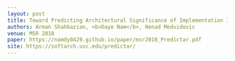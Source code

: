 ```yaml
---
layout: post
title: Toward Predicting Architectural Significance of Implementation Issues
authors: Arman Shahbazian, <b>Daye Nam</b>, Nenad Medvidovic
venue: MSR 2018
paper: https://namdy0429.github.io/paper/msr2018_Predictar.pdf
site: https://softarch.usc.edu/predictar/
---
```

